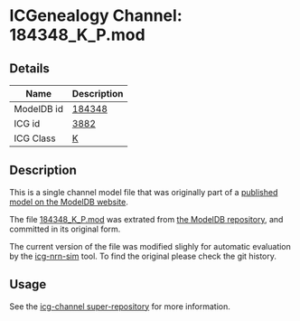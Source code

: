 # ICGenealogy Channel: 184348\_K\_P.mod

## Details

Name | Description
---- | -----------
ModelDB id | [184348](http://senselab.med.yale.edu/ModelDB/ShowModel.cshtml?model=184348)
ICG id | [3882](http://icg.neurotheory.ox.ac.uk/channels/1/3882)
ICG Class | [K](http://icg.neurotheory.ox.ac.uk/channels/1)

## Description

This is a single channel model file that was originally part of a [published model on the ModelDB website](http://senselab.med.yale.edu/mModelDB/ShowModel.cshtml?model=184348).


The file [184348\_K\_P.mod](184348_K_P.mod) was extrated from [the ModelDB repository](http://senselab.med.yale.edu/ModelDB/ShowModel.cshtml?model=184348), and committed in its original form.

The current version of the file was modified slighly for automatic evaluation by the [icg-nrn-sim](https://github.com/icgenealogy/icg-nrn-sim) tool. To find the original please check the git history.


## Usage

See the [icg-channel super-repository](https://github.com/icgenealogy/icg-channels) for more information.